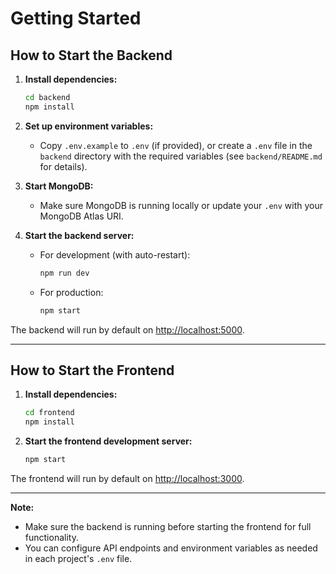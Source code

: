 # Getting Started

## How to Start the Backend

1. **Install dependencies:**
   ```bash
   cd backend
   npm install
   ```

2. **Set up environment variables:**
   - Copy `.env.example` to `.env` (if provided), or create a `.env` file in the `backend` directory with the required variables (see `backend/README.md` for details).

3. **Start MongoDB:**
   - Make sure MongoDB is running locally or update your `.env` with your MongoDB Atlas URI.

4. **Start the backend server:**
   - For development (with auto-restart):
     ```bash
     npm run dev
     ```
   - For production:
     ```bash
     npm start
     ```

The backend will run by default on [http://localhost:5000](http://localhost:5000).

---

## How to Start the Frontend

1. **Install dependencies:**
   ```bash
   cd frontend
   npm install
   ```

2. **Start the frontend development server:**
   ```bash
   npm start
   ```

The frontend will run by default on [http://localhost:3000](http://localhost:3000).

---

**Note:**  
- Make sure the backend is running before starting the frontend for full functionality.
- You can configure API endpoints and environment variables as needed in each project's `.env` file.
